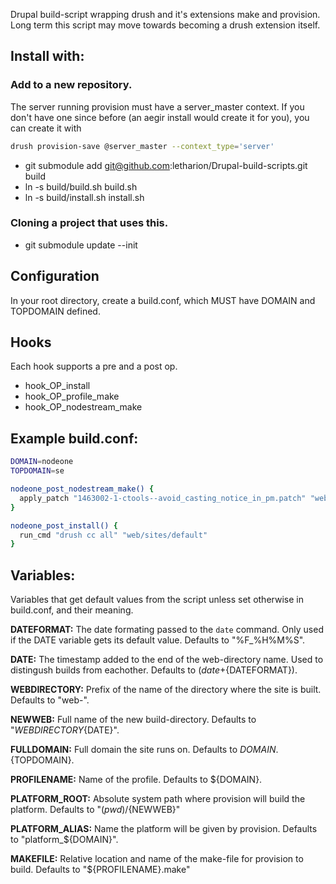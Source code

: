 Drupal build-script wrapping drush and it's extensions make and provision.
Long term this script may move towards becoming a drush extension itself.

## Install with:
### Add to a new repository.

The server running provision must have a server_master context.
If you don't have one since before (an aegir install would create it for you), you can create it with

```bash
drush provision-save @server_master --context_type='server'
```

* git submodule add git@github.com:letharion/Drupal-build-scripts.git build
* ln -s build/build.sh build.sh
* ln -s build/install.sh install.sh

### Cloning a project that uses this.

* git submodule update --init

## Configuration
In your root directory, create a build.conf, which MUST have DOMAIN and TOPDOMAIN defined.

## Hooks
Each hook supports a pre and a post op.

* hook_OP_install
* hook_OP_profile_make
* hook_OP_nodestream_make

## Example build.conf:
```bash
DOMAIN=nodeone
TOPDOMAIN=se

nodeone_post_nodestream_make() {
  apply_patch "1463002-1-ctools--avoid_casting_notice_in_pm.patch" "web/profiles/nodestream/modules/ctools"
}

nodeone_post_install() {
  run_cmd "drush cc all" "web/sites/default"
}
```

## Variables:
Variables that get default values from the script unless set otherwise in build.conf, and their meaning.

**DATEFORMAT:** The date formating passed to the `date` command. Only used if the DATE variable gets its default value. Defaults to "%F_%H%M%S".

**DATE:** The timestamp added to the end of the web-directory name. Used to distingush builds from eachother. Defaults to $(date +${DATEFORMAT}).

**WEBDIRECTORY:** Prefix of the name of the directory where the site is built. Defaults to "web-".

**NEWWEB:** Full name of the new build-directory. Defaults to "${WEBDIRECTORY}${DATE}".

**FULLDOMAIN:** Full domain the site runs on. Defaults to ${DOMAIN}.${TOPDOMAIN}.

**PROFILENAME:** Name of the profile. Defaults to ${DOMAIN}.

**PLATFORM_ROOT:** Absolute system path where provision will build the platform. Defaults to "$(pwd)/${NEWWEB}"

**PLATFORM_ALIAS:** Name the platform will be given by provision. Defaults to "platform_${DOMAIN}".

**MAKEFILE:** Relative location and name of the make-file for provision to build. Defaults to "${PROFILENAME}.make"
